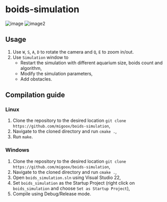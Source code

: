 # boids-simulation
![image](https://github.com/migoox/boids-simulation/assets/56317134/d17fae4c-a245-43ed-8331-3850e2e2df73)
![image2](https://github.com/migoox/boids-simulation/assets/56317134/f5f8912c-ea63-4d5f-9d1f-1667a437a1ce)

## Usage
1. Use `W`, `S`, `A`, `D` to rotate the camera and `Q`, `E` to zoom in/out.
2. Use `Simulation` window to
    - Restart the simulation with different aquarium size, boids count and algorithm,
    - Modify the simulation parameters,
    - Add obstacles.

## Compilation guide
### Linux
1. Clone the repository to the desired location `git clone https://github.com/migoox/boids-simulation`,
2. Navigate to the cloned directory and run `cmake .`,
3. Run `make`.
### Windows
1. Clone the repository to the desired location `git clone https://github.com/migoox/boids-simulation`,
2. Navigate to the cloned directory and run `cmake .`,
3. Open `boids_simulation.sln` using Visual Studio 22,
4. Set `boids_simulation` as the Startup Project (right click on `boids_simulation` and choose `Set as Startup Project`),
5. Compile using Debug/Release mode.
